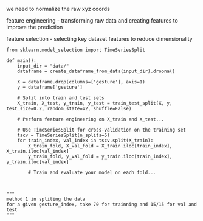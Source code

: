 we need to normalize the raw xyz coords


feature engineering - transforming raw data and creating features to improve the prediction 

feature selection - selecting key dataset features to reduce dimensionality


    from sklearn.model_selection import TimeSeriesSplit

    def main():
        input_dir = "data/"
        dataframe = create_dataframe_from_data(input_dir).dropna()

        X = dataframe.drop(columns=['gesture'], axis=1)
        y = dataframe['gesture']

        # Split into train and test sets
        X_train, X_test, y_train, y_test = train_test_split(X, y, test_size=0.2, random_state=42, shuffle=False)

        # Perform feature engineering on X_train and X_test...

        # Use TimeSeriesSplit for cross-validation on the training set
        tscv = TimeSeriesSplit(n_splits=5)
        for train_index, val_index in tscv.split(X_train):
            X_train_fold, X_val_fold = X_train.iloc[train_index], X_train.iloc[val_index]
            y_train_fold, y_val_fold = y_train.iloc[train_index], y_train.iloc[val_index]

            # Train and evaluate your model on each fold...



    """
    method 1 in spliting the data
    for a given gesture_index, take 70 for trainning and 15/15 for val and test
    """